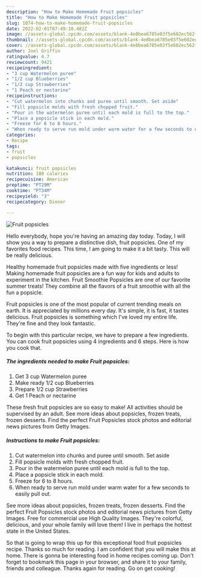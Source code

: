 ```yaml
---
description: "How to Make Homemade Fruit popsicles"
title: "How to Make Homemade Fruit popsicles"
slug: 1074-how-to-make-homemade-fruit-popsicles
date: 2022-02-01T07:49:10.482Z
image: //assets-global.cpcdn.com/assets/blank-4e0bea6785e03f5e602ec562f230caae08da540cada707380b4fe1bbebba43da.png
thumbnail: //assets-global.cpcdn.com/assets/blank-4e0bea6785e03f5e602ec562f230caae08da540cada707380b4fe1bbebba43da.png
cover: //assets-global.cpcdn.com/assets/blank-4e0bea6785e03f5e602ec562f230caae08da540cada707380b4fe1bbebba43da.png
author: Joel Griffin
ratingvalue: 4.7
reviewcount: 9421
recipeingredient:
- "3 cup Watermelon puree"
- "1/2 cup Blueberries"
- "1/2 cup Strawberries"
- "1 Peach or nectarine"
recipeinstructions:
- "Cut watermelon into chunks and puree until smooth. Set aside"
- "Fill popsicle molds with fresh chopped fruit."
- "Pour in the watermelon puree until each mold is full to the top."
- "Place a popsicle stick in each mold."
- "Freeze for 6 to 8 hours."
- "When ready to serve run mold under warm water for a few seconds to easily pull out."
categories:
- Recipe
tags:
- fruit
- popsicles

katakunci: fruit popsicles 
nutrition: 180 calories
recipecuisine: American
preptime: "PT29M"
cooktime: "PT34M"
recipeyield: "3"
recipecategory: Dinner

---
```



![Fruit popsicles](//assets-global.cpcdn.com/assets/blank-4e0bea6785e03f5e602ec562f230caae08da540cada707380b4fe1bbebba43da.png)

Hello everybody, hope you're having an amazing day today. Today, I will show you a way to prepare a distinctive dish, fruit popsicles. One of my favorites food recipes. This time, I am going to make it a bit tasty. This will be really delicious.

Healthy homemade fruit popsicles made with five ingredients or less! Making homemade fruit popsicles are a fun way for kids and adults to experiment in the kitchen. Fruit Smoothie Popsicles are one of our favorite summer treats! They combine all the flavors of a fruit smoothie with all the fun a popsicle.

Fruit popsicles is one of the most popular of current trending meals on earth. It is appreciated by millions every day. It's simple, it is fast, it tastes delicious. Fruit popsicles is something which I've loved my entire life. They're fine and they look fantastic.


To begin with this particular recipe, we have to prepare a few ingredients. You can cook fruit popsicles using 4 ingredients and 6 steps. Here is how you cook that.

<!--inarticleads1-->

##### The ingredients needed to make Fruit popsicles:

1. Get 3 cup Watermelon puree
1. Make ready 1/2 cup Blueberries
1. Prepare 1/2 cup Strawberries
1. Get 1 Peach or nectarine


These fresh fruit popsicles are so easy to make! All activities should be supervised by an adult. See more ideas about popsicles, frozen treats, frozen desserts. Find the perfect Fruit Popsicles stock photos and editorial news pictures from Getty Images. 

<!--inarticleads2-->

##### Instructions to make Fruit popsicles:

1. Cut watermelon into chunks and puree until smooth. Set aside
1. Fill popsicle molds with fresh chopped fruit.
1. Pour in the watermelon puree until each mold is full to the top.
1. Place a popsicle stick in each mold.
1. Freeze for 6 to 8 hours.
1. When ready to serve run mold under warm water for a few seconds to easily pull out.


See more ideas about popsicles, frozen treats, frozen desserts. Find the perfect Fruit Popsicles stock photos and editorial news pictures from Getty Images. Free for commercial use High Quality Images. They&#39;re colorful, delicious, and your whole family will love them! I live in perhaps the hottest state in the United States. 

So that is going to wrap this up for this exceptional food fruit popsicles recipe. Thanks so much for reading. I am confident that you will make this at home. There is gonna be interesting food in home recipes coming up. Don't forget to bookmark this page in your browser, and share it to your family, friends and colleague. Thanks again for reading. Go on get cooking!
